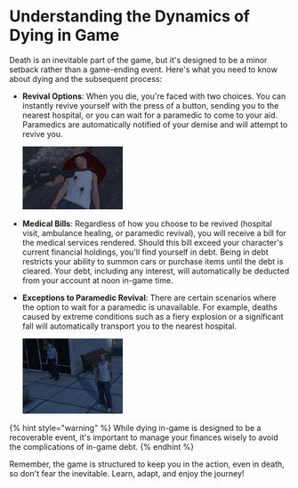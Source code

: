 # Understanding the Dynamics of Dying in Game

Death is an inevitable part of the game, but it's designed to be a minor setback rather than a game-ending event. Here's what you need to know about dying and the subsequent process:

- **Revival Options**: When you die, you're faced with two choices. You can instantly revive yourself with the press of a button, sending you to the nearest hospital, or you can wait for a paramedic to come to your aid. Paramedics are automatically notified of your demise and will attempt to revive you.

  ![Player revival process](../.gitbook/assets/image%20(8).png)

- **Medical Bills**: Regardless of how you choose to be revived (hospital visit, ambulance healing, or paramedic revival), you will receive a bill for the medical services rendered. Should this bill exceed your character's current financial holdings, you'll find yourself in debt. Being in debt restricts your ability to summon cars or purchase items until the debt is cleared. Your debt, including any interest, will automatically be deducted from your account at noon in-game time.

- **Exceptions to Paramedic Revival**: There are certain scenarios where the option to wait for a paramedic is unavailable. For example, deaths caused by extreme conditions such as a fiery explosion or a significant fall will automatically transport you to the nearest hospital.

  ![Automatic transport to hospital](../.gitbook/assets/image%20(9).png)

{% hint style="warning" %}
While dying in-game is designed to be a recoverable event, it's important to manage your finances wisely to avoid the complications of in-game debt.
{% endhint %}

Remember, the game is structured to keep you in the action, even in death, so don't fear the inevitable. Learn, adapt, and enjoy the journey!


